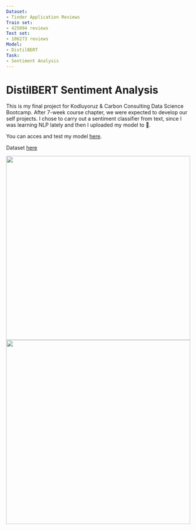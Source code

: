 ```yaml
---
Dataset: 
- Tinder Application Reviews
Train set: 
- 425094 reviews
Test set: 
- 106273 reviews
Model: 
- DistilBERT
Task:
- Sentiment Analysis
---
```


# DistilBERT Sentiment Analysis

This is my final project for Kodluyoruz & Carbon  Consulting Data Science Bootcamp. After 7-week course chapter, we were expected to develop our self projects. I chose to carry out a sentiment classifier from text, since I was learning NLP lately and then I uploaded my model to 🤗. 

You can acces and test my model [here](https://huggingface.co/spaces/ayse/sentiment-classifier).

Dataset [here](https://www.kaggle.com/datasets/shivkumarganesh/tinder-google-play-store-review)

<img src="https://user-images.githubusercontent.com/56694906/164532887-6aabee68-d65e-4440-b9b3-06f0f37b81f4.png" width="500"/>
<img src="https://user-images.githubusercontent.com/56694906/164533031-8a04c349-7bd0-45b5-a514-a7cbe83d1ed7.png" width="500"/>

